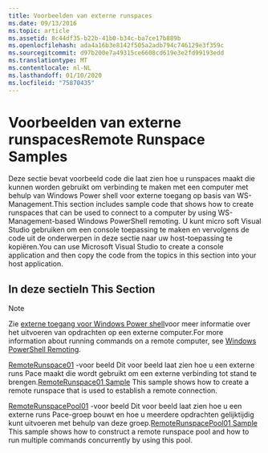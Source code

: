 ```yaml
---
title: Voorbeelden van externe runspaces
ms.date: 09/13/2016
ms.topic: article
ms.assetid: 8c44df35-b22b-41b0-b34c-ba7ce17b889b
ms.openlocfilehash: ada4a16b3e8142f505a2adb794c746129e3f359c
ms.sourcegitcommit: d97b200e7a49315ce6608cd619e3e2fd99193edd
ms.translationtype: MT
ms.contentlocale: nl-NL
ms.lasthandoff: 01/10/2020
ms.locfileid: "75870435"
---
```

# <a name="remote-runspace-samples"></a><span data-ttu-id="4337d-102">Voorbeelden van externe runspaces</span><span class="sxs-lookup"><span data-stu-id="4337d-102">Remote Runspace Samples</span></span>

<span data-ttu-id="4337d-103">Deze sectie bevat voorbeeld code die laat zien hoe u runspaces maakt die kunnen worden gebruikt om verbinding te maken met een computer met behulp van Windows Power shell voor externe toegang op basis van WS-Management.</span><span class="sxs-lookup"><span data-stu-id="4337d-103">This section includes sample code that shows how to create runspaces that can be used to connect to a computer by using WS-Management-based Windows PowerShell remoting.</span></span> <span data-ttu-id="4337d-104">U kunt micro soft Visual Studio gebruiken om een console toepassing te maken en vervolgens de code uit de onderwerpen in deze sectie naar uw host-toepassing te kopiëren.</span><span class="sxs-lookup"><span data-stu-id="4337d-104">You can use Microsoft Visual Studio to create a console application and then copy the code from the topics in this section into your host application.</span></span>

## <a name="in-this-section"></a><span data-ttu-id="4337d-105">In deze sectie</span><span class="sxs-lookup"><span data-stu-id="4337d-105">In This Section</span></span>

> [!NOTE]
> <span data-ttu-id="4337d-106">Zie [externe toegang voor Windows Power shell](/previous-versions/ms714644(v=vs.85))voor meer informatie over het uitvoeren van opdrachten op een externe computer.</span><span class="sxs-lookup"><span data-stu-id="4337d-106">For more information about running commands on a remote computer, see [Windows PowerShell Remoting](/previous-versions/ms714644(v=vs.85)).</span></span>

 <span data-ttu-id="4337d-107">[RemoteRunspace01](./remoterunspace01-sample.md) -voor beeld Dit voor beeld laat zien hoe u een externe runs Pace maakt die wordt gebruikt om een externe verbinding tot stand te brengen.</span><span class="sxs-lookup"><span data-stu-id="4337d-107">[RemoteRunspace01 Sample](./remoterunspace01-sample.md) This sample shows how to create a remote runspace that is used to establish a remote connection.</span></span>

 <span data-ttu-id="4337d-108">[RemoteRunspacePool01](./remoterunspacepool01-sample.md) -voor beeld Dit voor beeld laat zien hoe u een externe runs Pace-groep bouwt en hoe u meerdere opdrachten gelijktijdig kunt uitvoeren met behulp van deze groep.</span><span class="sxs-lookup"><span data-stu-id="4337d-108">[RemoteRunspacePool01 Sample](./remoterunspacepool01-sample.md) This sample shows how to construct a remote runspace pool and how to run multiple commands concurrently by using this pool.</span></span>
